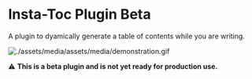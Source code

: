 # Insta-Toc Plugin Beta
A plugin to dyamically generate a table of contents while you are writing.

![./assets/media/assets/media/demonstration.gif](https://raw.githubusercontent.com/iLiftALot/insta-toc/master/assets/media/demonstration.gif)

⚠️ **This is a beta plugin and is not yet ready for production use.**